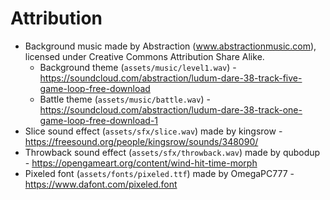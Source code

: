 Attribution
===========

- Background music made by Abstraction (www.abstractionmusic.com), licensed
  under Creative Commons Attribution Share Alike.
  - Background theme (`assets/music/level1.wav`) - https://soundcloud.com/abstraction/ludum-dare-38-track-five-game-loop-free-download
  - Battle theme (`assets/music/battle.wav`) - https://soundcloud.com/abstraction/ludum-dare-38-track-one-game-loop-free-download-1
- Slice sound effect (`assets/sfx/slice.wav`) made by kingsrow - https://freesound.org/people/kingsrow/sounds/348090/
- Throwback sound effect (`assets/sfx/throwback.wav`) made by qubodup - https://opengameart.org/content/wind-hit-time-morph
- Pixeled font (`assets/fonts/pixeled.ttf`) made by OmegaPC777 - https://www.dafont.com/pixeled.font
